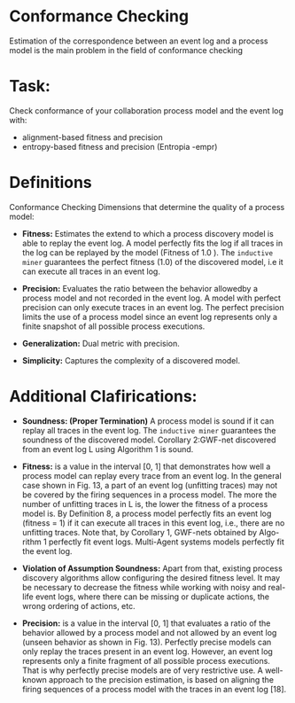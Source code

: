 # Conformance Checking

Estimation of the correspondence between an event log and a process model is the main problem in the field of conformance checking

# Task:

Check conformance of your collaboration process model and the event log with:
- alignment-based fitness and precision
- entropy-based fitness and precision (Entropia -empr)

# Definitions 

Conformance Checking Dimensions that determine the quality of a process model: 

- **Fitness:** Estimates the extend to which a process discovery model is able to replay the event log. A model perfectly fits the log if all traces in the log can be replayed by the model (Fitness of 1.0
). The `inductive miner` guarantees the perfect fitness (1.0) of the discovered model, i.e it can execute all traces in an event log.

- **Precision:** Evaluates the ratio between the behavior allowedby a process model and not recorded in the event log. A model with perfect precision can only execute traces in an event log. The perfect precision limits the use of a process model since an event log represents only a finite snapshot of all possible process executions.

- **Generalization:** Dual metric with precision.

- **Simplicity:** Captures the complexity of a discovered model.

# Additional Clafirications:

- **Soundness: (Proper Termination)** A process model is sound if it can replay all traces in the event log. The `inductive miner` guarantees the soundness of the discovered model. Corollary 2:GWF-net discovered from an event log L using Algorithm 1 is sound.

- **Fitness:** is a value in the interval [0, 1] that demonstrates how well a process model can replay every trace from an event log. In the general case shown in Fig. 13, a part of an event log (unfitting traces) may not be covered by the firing sequences in a process model. The more the number of unfitting traces in L is, the lower the fitness of a process model is. By Definition 8, a process model perfectly fits an event log (fitness = 1) if it can execute all traces in this event log, i.e., there are no unfitting traces.
Note that, by Corollary 1, GWF-nets obtained by Algo- rithm 1 perfectly fit event logs. Multi-Agent systems models perfectly fit the event log.

- **Violation of Assumption Soundness:** Apart from that, existing process discovery algorithms allow configuring the desired fitness level. It may be necessary to decrease the fitness while working with noisy and real-life event logs, where there can be missing or duplicate actions, the wrong ordering of actions, etc. 

- **Precision:** is a value in the interval [0, 1] that evaluates a ratio of the behavior allowed by a process model and not allowed by an event log (unseen behavior as shown in Fig. 13). Perfectly precise models can only replay the traces present in an event log. However, an event log represents only a finite fragment of all possible process executions. That is why perfectly precise models are of very restrictive use. A well-known approach to the precision estimation, is based on aligning the firing sequences of a process model with the traces in an event log [18].